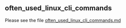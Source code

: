 ## often_used_linux_cli_commands

Please see the file [often_used_linux_cli_commands.md](https://github.com/raycarter/often_used_linux_cli_commands/blob/master/often_used_linux_cli_commands.md)
